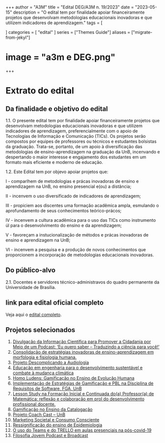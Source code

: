 +++
author = "A3M"
title = "Edital DEG/A3M n. 19/2023"
date = "2023-05-15"
description = "O edital tem por finalidade apoiar financeiramente projetos que desenvolvam metodologias educacionais inovadoras e que utilizem indicadores de aprendizagem."
tags = [

]
categories = [
    "edital"
]
series = ["Themes Guide"]
aliases = ["migrate-from-jekyl"]
# image = "a3m e DEG.png"
+++

# Extrato do edital

## Da finalidade e objetivo do edital

1.1. O presente edital tem por finalidade apoiar financeiramente projetos que desenvolvam metodologias educacionais inovadoras e que utilizem indicadores de aprendizagem, preferencialmente com o apoio de Tecnologias de Informação e Comunicação (TICs). Os projetos serão compostos por equipes de professores ou técnicos e estudantes bolsistas da graduação. Trata-se, portanto, de um apoio à diversificação das metodologias de ensino-aprendizagem na graduação da UnB, incenvando e despertando o maior interesse e engajamento dos estudantes em um formato mais eficiente e moderno de educação.

1.2.	Este Edital tem por objevo apoiar projetos que:

I	- comparlhem de metodologias e prácas inovadoras de ensino e aprendizagem na UnB, no ensino presencial e(ou) a distância;

II	-	incenvem o uso diversificado de indicadores de aprendizagem;

III	- propiciem aos discentes uma formação acadêmica ampla, esmulando o aprofundamento de seus conhecimentos teórico-prácos;

IV	- incenvem a cultura acadêmica para o uso das TICs como instrumento úl para o desenvolvimento do ensino e da aprendizagem;

V	- favoreçam a instucionalização de métodos e prácas inovadoras de ensino e aprendizagem na UnB;

VI	- incenvem a pesquisa e a produção de novos conhecimentos que proporcionem a incorporação de metodologias educacionais inovadoras.

## Do público-alvo

2.1.	Docentes e servidores técnico-administravos do quadro permanente da Universidade de
Brasília.

## link para edital oficial completo
Veja aqui o [edital completo](https://deg.unb.br/images/editais/deg/2023/edital_deg_19_2023_a3m2.pdf).

## Projetos selecionados
1. [Divulgação da Informação Científica para Promover a Cidadania por Meio de um Podcast: ‘Eu quero saber – Traduzindo a ciência para você!’](/A3M/p/divulgação-da-informação-científica-para-promover-a-cidadania-por-meio-de-um-podcast-eu-quero-saber-traduzindo-a-ciência-para-você/)
2. [Consolidação de estratégias inovadoras de ensino-aprendizagem em morfologia e fisiologia humana.](/A3M/p/consolidação-de-estratégias-inovadoras-de-ensino-aprendizagem-em-morfologia-e-fisiologia-humana/)
3. [Projeto Descomplicando a Audiologia](/A3M/p/descomplicando-a-audiologia-inovação-e-tecnologia-na-educação/)
4. [Educação em engenharia para o desenvolvimento sustentável e combate à mudança climática](/A3M/p/educação-em-engenharia-para-o-desenvolvimento-sustentável-e-combate-à-mudança-climática/)
5. [Homo Ludens: Gamificação no Ensino de Evolução Humana](/A3M/p/homo-ludens-gamificação-no-ensino-de-evolução-humana/)
6. [Implementação de Estratégias de Gamificação e PBL na Disciplina de Requisitos de Software, FGA, UnB](/A3M/p/implementação-de-estratégias-de-gamificação-e-pbl-na-disciplina-de-requisitos-de-software-fga-unb/)
7. [Lesson Study na Formação Inicial e Continuada do(a) Professor(a) de Matemática: reflexão e colaboração em prol do desenvolvimento profissional docente.](/A3M/p/lesson-study-na-formação-inicial-e-continuada-doa-professora-de-matemática-reflexão-e-colaboração-em-prol-do-desenvolvimento-profissional-docente/)
8. [Gamificação no Ensino da Catalogação](/A3M/p/gamificação-no-ensino-da-catalogação/)
9. [Projeto Coach Cast – UnB](/A3M/p/coach-cast-unb-ampliando-horizontes-profissionais-através-de-podcasts/)
10. [Marketing Societal e Consumo Consciente](/A3M/p/marketing-societal-e-consumo-consciente/)
11. [Ressignificação do ensino de Epidemiologia](/A3M/p/ressignificação-do-ensino-de-epidemiologia-estratégias-pedagógicas-inovadoras/)
12. [O uso do Teams e do TRELLO em aulas presenciais na pós-covid-19](/A3M/p/o-uso-do-teams-e-do-trello-em-aulas-presenciais-na-pós-covid-19/)
13. [Filosofia Jovem Podcast e Broadcast](/A3M/p/filosofia-jovem-podcast-e-broadcast-inovação-digital-no-ensino-de-filosofia/)
